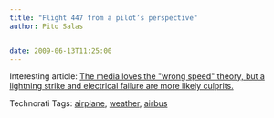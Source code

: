 ```yaml
---
title: "Flight 447 from a pilot’s perspective"
author: Pito Salas


date: 2009-06-13T11:25:00
---
```




Interesting article: [The media loves the "wrong speed" theory, but a
lightning strike and electrical failure are more likely
culprits.](<http://www.salon.com/tech/col/smith/2009/06/08/storm/print.html>)

Technorati Tags: [airplane](<http://technorati.com/tag/airplane>),
[weather](<http://technorati.com/tag/weather>),
[airbus](<http://technorati.com/tag/airbus>)


